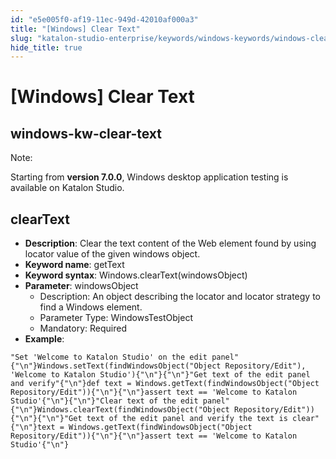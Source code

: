 ```yaml
---
id: "e5e005f0-af19-11ec-949d-42010af000a3"
title: "[Windows] Clear Text"
slug: "katalon-studio-enterprise/keywords/windows-keywords/windows-clear-text"
hide_title: true
---
```


# <a id="id_0" class="anchor_top_offset"/><a id="ariaid-title1" class="anchor_top_offset"/>[Windows] Clear Text

  

## <a id="id_0__id" class="anchor_top_offset"/>windows-kw-clear-text

              
<div xmlns="http://www.w3.org/1999/xhtml" className="note note note_note"><span className="note__title">Note:</span> 
  <p className="p">Starting from <strong className="ph b">version 7.0.0</strong>, Windows desktop
    application testing is available on Katalon Studio.</p>
</div>
      
  

## <a id="id_0__id_1" class="anchor_top_offset"/>clearText

              
<ul xmlns="http://www.w3.org/1999/xhtml" className="ul">   <li className="li">     <strong className="ph b">Description</strong>: Clear the text content of the Web     element found by using locator value of the given windows     object.</li>   <li className="li">     <strong className="ph b">Keyword name</strong>: getText</li>   <li className="li">     <strong className="ph b">Keyword syntax</strong>:     Windows.clearText(windowsObject)</li>   <li className="li">     <strong className="ph b">Parameter</strong>: windowsObject      <ul className="ul">       <li className="li">Description: An object describing the locator and locator         strategy to find a Windows element.</li>       <li className="li">Parameter Type: WindowsTestObject</li>       <li className="li">Mandatory: Required</li>     </ul>   </li>   <li className="li">     <strong className="ph b">Example</strong>:</li> </ul> 
              
<pre xmlns="http://www.w3.org/1999/xhtml" className="pre codeblock"><code>"Set 'Welcome to Katalon Studio' on the edit panel"{"\n"}Windows.setText(findWindowsObject("Object Repository/Edit"), 'Welcome to Katalon Studio'){"\n"}{"\n"}"Get text of the edit panel and verify"{"\n"}def text = Windows.getText(findWindowsObject("Object Repository/Edit")){"\n"}{"\n"}assert text == 'Welcome to Katalon Studio'{"\n"}{"\n"}"Clear text of the edit panel"{"\n"}Windows.clearText(findWindowsObject("Object Repository/Edit")){"\n"}{"\n"}"Get text of the edit panel and verify the text is clear"{"\n"}text = Windows.getText(findWindowsObject("Object Repository/Edit")){"\n"}{"\n"}assert text == 'Welcome to Katalon Studio'{"\n"}</code></pre> 
            

